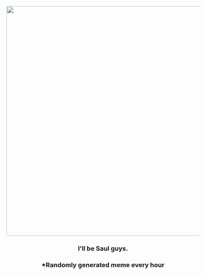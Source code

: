 <p align="center">
        <img src="https://i.redd.it/8iu74pbsc50a1.jpg" width="600" height="600">
        </p>
        <h3 align="center">I'll be Saul guys.</h3>
        <h3 align="center">*Randomly generated meme every hour</h3>
    